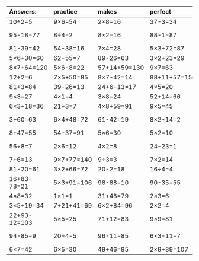 | Answers: | practice | makes | perfect | ! |
| :--- | :--- | :--- | :--- | :--- |
| 10÷2=5 | 9×6=54 | 2×8=16 | 37-3=34 | 6÷3=2 | 
| 95-18=77 | 8÷4=2 | 8×2=16 | 88-1=87 | 40+62-61=41 | 
| 81-39=42 | 54-38=16 | 7×4=28 | 5×3+72=87 | 9×2=18 | 
| 5×6+30=60 | 62-55=7 | 89-26=63 | 3×2+23=29 | 7×3=21 | 
| 8×7+64=120 | 5×6-8=22 | 57+14+59=130 | 9×7=63 | 4×6=24 | 
| 12÷2=6 | 7×5+50=85 | 8×7-42=14 | 88+11+57=156 | 80-70=10 | 
| 81+3=84 | 39-26=13 | 24+6-13=17 | 4×5=20 | 83+13=96 | 
| 9×3=27 | 4×1=4 | 3×8=24 | 52+14=66 | 7×6=42 | 
| 6×3+18=36 | 21÷3=7 | 4×8+59=91 | 9×5=45 | 6×9=54 | 
| 3+60=63 | 6×4+48=72 | 61-42=19 | 8×2-14=2 | 8×8-34=30 | 
| 8+47=55 | 54+37=91 | 5×6=30 | 5×2=10 | 9+46=55 | 
| 56÷8=7 | 2×6=12 | 4×2=8 | 24-23=1 | 9×9-67=14 | 
| 7+6=13 | 9×7+77=140 | 9÷3=3 | 7×2=14 | 18+54=72 | 
| 81-20=61 | 3×2+66=72 | 20-2=18 | 16÷4=4 | 8×9=72 | 
| 16+83-78=21 | 5×3+91=106 | 98-88=10 | 90-35=55 | 9+63-22=50 | 
| 4×8=32 | 1×1=1 | 31+48=79 | 2×3=6 | 7×5-32=3 | 
| 3×5+19=34 | 7+21+41=69 | 6×2+84=96 | 2×2=4 | 2×2-4=0 | 
| 22+93-12=103 | 5×5=25 | 71+12=83 | 9×9=81 | 45÷9=5 | 
| 94-85=9 | 20÷4=5 | 96-11=85 | 6×3-11=7 | 74+50-22=102 | 
| 6×7=42 | 6×5=30 | 49+46=95 | 2×9+89=107 | 51+28=79 | 
